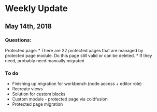 # Weekly Update

## May 14th, 2018

### Questions:
Protected page: 
    * There are 22 protected pages that are managed by protected page module. Do this page still valid or can be deleted.
    * If they need, probably need manually migrated


### To do
- Finishing up migration for workbench (node access + editor role)
- Recreate views
- Solution for custom blocks
- Custom module - protected page via coldfusion
- Protected page migration

